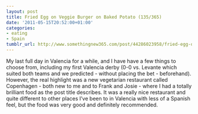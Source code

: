 ```yaml
---
layout: post
title: Fried Egg on Veggie Burger on Baked Potato (135/365)
date: '2011-05-15T20:52:00+01:00'
categories:
- eating
- Spain
tumblr_url: http://www.somethingnew365.com/post/44286023958/fried-egg-on-veggie-burger-on-baked-potato-13
---
```


My last full day in Valencia for a while, and I have have a few things to choose from, including my first Valencia derby (0-0 vs. Levante which suited both teams and we predicted - without placing the bet - beforehand).
However, the real highlight was a new vegetarian restaurant called Copenhagen - both new to me and to Frank and Josie - where I had a totally brilliant food as the post title describes.
It was a really nice restaurant and quite different to other places I’ve been to in Valencia with less of a Spanish feel, but the food was very good and definitely recommended.
